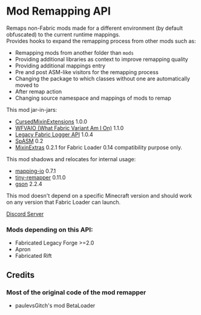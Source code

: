 # Mod Remapping API

Remaps non-Fabric mods made for a different environment (by default obfuscated) to the current runtime mappings.\
Provides hooks to expand the remapping process from other mods such as: 
- Remapping mods from another folder than `mods`
- Providing additional libraries as context to improve remapping quality
- Providing additional mappings entry
- Pre and post ASM-like visitors for the remapping process
- Changing the package to which classes without one are automatically moved to
- After remap action
- Changing source namespace and mappings of mods to remap

This mod jar-in-jars:
- [CursedMixinExtensions](https://github.com/FabricCompatibilityLayers/CursedMixinExtensions) 1.0.0
- [WFVAIO (What Fabric Variant Am I On)](https://github.com/thecatcore/WFVAIO) 1.1.0
- [Legacy Fabric Logger API](https://github.com/Legacy-Fabric/fabric/tree/main/legacy-fabric-logger-api-v1) 1.0.4
- [SpASM](https://github.com/mineLdiver/SpASM) 0.2
- [MixinExtras](https://github.com/LlamaLad7/MixinExtras) 0.2.1 for Fabric Loader 0.14 compatibility purpose only.

This mod shadows and relocates for internal usage:
- [mapping-io](https://github.com/FabricMC/mapping-io) 0.7.1
- [tiny-remapper](https://github.com/FabricMC/tiny-remapper) 0.11.0
- [gson](https://github.com/google/gson) 2.2.4

This mod doesn't depend on a specific Minecraft version and should work on any version that Fabric Loader can launch.

[Discord Server](https://discord.gg/dy4tgDAmeR)

### Mods depending on this API:
- Fabricated Legacy Forge >=2.0
- Apron
- Fabricated Rift

## Credits
### Most of the original code of the mod remapper
- paulevsGitch's mod BetaLoader
